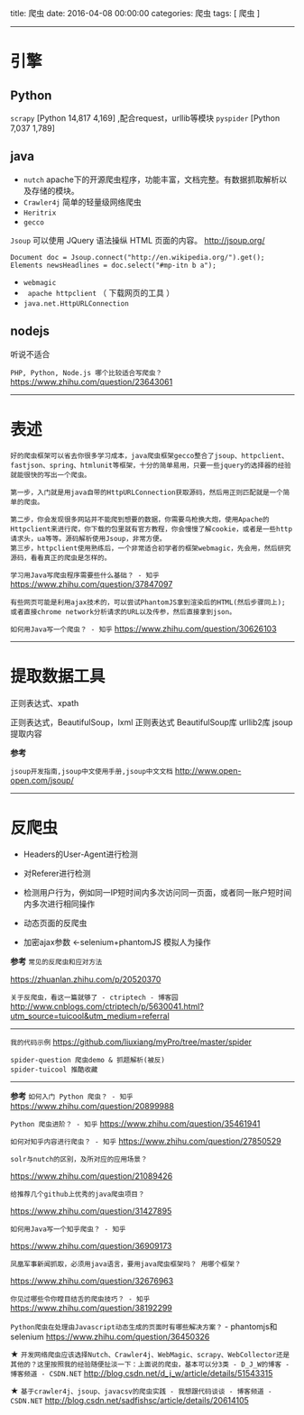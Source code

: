 title: 爬虫
date: 2016-04-08 00:00:00
categories:  爬虫
tags: [ 爬虫 ]


---


# 引擎
## Python 
`scrapy`   [Python  14,817   4,169] ,配合request，urllib等模块
`pyspider`     [Python  7,037   1,789]


## java
- `nutch`
apache下的开源爬虫程序，功能丰富，文档完整。有数据抓取解析以及存储的模块。
- `Crawler4j` 简单的轻量级网络爬虫
- `Heritrix` 
- `gecco`

` Jsoup `  可以使用 JQuery 语法操纵 HTML 页面的内容。  http://jsoup.org/
```
Document doc = Jsoup.connect("http://en.wikipedia.org/").get();
Elements newsHeadlines = doc.select("#mp-itn b a");
```
- ` webmagic `
- ` apache httpclient` （ 下载网页的工具 ）
- ` java.net.HttpURLConnection `


## nodejs

听说不适合


`PHP, Python, Node.js 哪个比较适合写爬虫？`
https://www.zhihu.com/question/23643061


---


# 表述
```
好的爬虫框架可以省去你很多学习成本，java爬虫框架gecco整合了jsoup、httpclient、fastjson、spring、htmlunit等框架，十分的简单易用，只要一些jquery的选择器的经验就能很快的写出一个爬虫。
```


```
第一步，入门就是用java自带的HttpURLConnection获取源码，然后用正则匹配就是一个简单的爬虫。

第二步，你会发现很多网站并不能爬到想要的数据，你需要鸟枪换大炮，使用Apache的Httpclient来进行爬，你下载的包里就有官方教程，你会慢慢了解cookie，或者是一些http请求头，ua等等。源码解析使用Jsoup，非常方便。
第三步，httpclient使用熟练后，一个非常适合初学者的框架webmagic，先会用，然后研究源码，看看真正的爬虫是怎样的。
```
`学习用Java写爬虫程序需要些什么基础？ - 知乎`
https://www.zhihu.com/question/37847097


```
有些网页可能是利用ajax技术的，可以尝试PhantomJS拿到渲染后的HTML(然后步骤同上); 或者直接chrome network分析请求的URL以及传参，然后直接拿到json。

```
`如何用Java写一个爬虫？ - 知乎`
https://www.zhihu.com/question/30626103


---

# 提取数据工具
正则表达式、xpath

正则表达式，BeautifulSoup，lxml
正则表达式  BeautifulSoup库  urllib2库
jsoup 提取内容


**参考**

`jsoup开发指南,jsoup中文使用手册,jsoup中文文档`
http://www.open-open.com/jsoup/


---
# 反爬虫
- Headers的User-Agent进行检测
- 对Referer进行检测

- 检测用户行为，例如同一IP短时间内多次访问同一页面，或者同一账户短时间内多次进行相同操作

- 动态页面的反爬虫
- 加密ajax参数 <-selenium+phantomJS 模拟人为操作


**参考**
`常见的反爬虫和应对方法`

https://zhuanlan.zhihu.com/p/20520370


`关于反爬虫，看这一篇就够了 - ctriptech - 博客园`
http://www.cnblogs.com/ctriptech/p/5630041.html?utm_source=tuicool&utm_medium=referral


---
 
`我的代码示例`
https://github.com/liuxiang/myPro/tree/master/spider
```
spider-question 爬虫demo & 抓题解析(被反)
spider-tuicool 推酷收藏
```

---


**参考**
`如何入门 Python 爬虫？ - 知乎`
https://www.zhihu.com/question/20899988


`Python 爬虫进阶？ - 知乎`
https://www.zhihu.com/question/35461941


`如何对知乎内容进行爬虫？ - 知乎`
https://www.zhihu.com/question/27850529


`solr与nutch的区别，及所对应的应用场景？`

https://www.zhihu.com/question/21089426


`给推荐几个github上优秀的java爬虫项目？`

https://www.zhihu.com/question/31427895


`如何用Java写一个知乎爬虫？ - 知乎`

https://www.zhihu.com/question/36909173



`凤凰军事新闻抓取，必须用java语言，要用java爬虫框架吗？ 用哪个框架？`

https://www.zhihu.com/question/32676963


`你见过哪些令你瞠目结舌的爬虫技巧？ - 知乎`
https://www.zhihu.com/question/38192299


`Python爬虫在处理由Javascript动态生成的页面时有哪些解决方案？` - phantomjs和selenium
https://www.zhihu.com/question/36450326


★  `开发网络爬虫应该选择Nutch、Crawler4j、WebMagic、scrapy、WebCollector还是其他的？这里按照我的经验随便扯淡一下：上面说的爬虫，基本可以分3类 - D_J_W的博客 - 博客频道 - CSDN.NET`
http://blog.csdn.net/d_j_w/article/details/51543315



★  `基于crawler4j、jsoup、javacsv的爬虫实践 - 我想跟代码谈谈 - 博客频道 - CSDN.NET`
http://blog.csdn.net/sadfishsc/article/details/20614105





<!-- more -->
